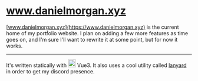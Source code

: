# www.danielmorgan.xyz

[www.danielmorgan.xyz](https://www.danielmorgan.xyz) is the current home of my portfolio website. I plan on adding a few more features as time goes on, and I'm sure I'll want to rewrite it at some point, but for now it works. 

---

It's written statically with <a href="https://vuejs.org/" title="Vue.js"><img src="https://github.com/get-icon/geticon/raw/master/icons/vue.svg" alt="Vue.js" width="21px" height="21px"></a> Vue3. It also uses a cool utility called [lanyard](https://github.com/Phineas/lanyard) in order to get my discord presence.
